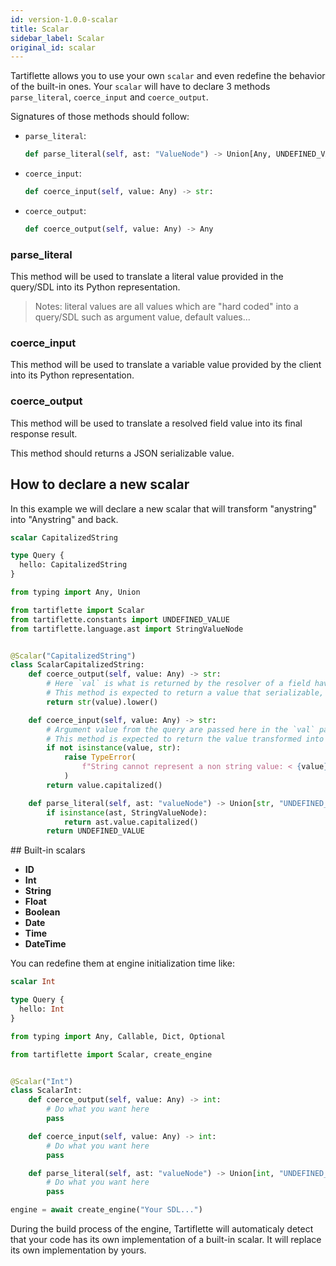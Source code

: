 ```yaml
---
id: version-1.0.0-scalar
title: Scalar
sidebar_label: Scalar
original_id: scalar
---
```


Tartiflette allows you to use your own `scalar` and even redefine the behavior of the built-in ones.
Your `scalar` will have to declare 3 methods `parse_literal`, `coerce_input` and `coerce_output`.

Signatures of those methods should follow:
* `parse_literal`:
    ```python
    def parse_literal(self, ast: "ValueNode") -> Union[Any, UNDEFINED_VALUE]:
    ```
* `coerce_input`:
    ```python
    def coerce_input(self, value: Any) -> str:
    ```
* `coerce_output`:
    ```python
    def coerce_output(self, value: Any) -> Any
    ```

### parse_literal

This method will be used to translate a literal value provided in the query/SDL into its Python representation.

> Notes: literal values are all values which are "hard coded" into a query/SDL such as argument value, default values...

### coerce_input

This method will be used to translate a variable value provided by the client into its Python representation.

### coerce_output

This method will be used to translate a resolved field value into its final response result.

This method should returns a JSON serializable value.

## How to declare a new scalar

In this example we will declare a new scalar that will transform "anystring" into "Anystring" and back.

```graphql
scalar CapitalizedString

type Query {
  hello: CapitalizedString
}
```

```python
from typing import Any, Union

from tartiflette import Scalar
from tartiflette.constants import UNDEFINED_VALUE
from tartiflette.language.ast import StringValueNode


@Scalar("CapitalizedString")
class ScalarCapitalizedString:
    def coerce_output(self, value: Any) -> str:
        # Here `val` is what is returned by the resolver of a field having for type this scalar.
        # This method is expected to return a value that serializable, that will be returned to the caller.
        return str(value).lower()

    def coerce_input(self, value: Any) -> str:
        # Argument value from the query are passed here in the `val` parameter.
        # This method is expected to return the value transformed into something usable by your code
        if not isinstance(value, str):
            raise TypeError(
                f"String cannot represent a non string value: < {value} >"
            )
        return value.capitalized()

    def parse_literal(self, ast: "valueNode") -> Union[str, "UNDEFINED_VALUE"]:
        if isinstance(ast, StringValueNode):
            return ast.value.capitalized()
        return UNDEFINED_VALUE
```

## Built-in scalars

- **ID**
- **Int**
- **String**
- **Float**
- **Boolean**
- **Date**
- **Time**
- **DateTime**

You can redefine them at engine initialization time like:

```graphql
scalar Int

type Query {
  hello: Int
}
```

```python
from typing import Any, Callable, Dict, Optional

from tartiflette import Scalar, create_engine


@Scalar("Int")
class ScalarInt:
    def coerce_output(self, value: Any) -> int:
        # Do what you want here
        pass

    def coerce_input(self, value: Any) -> int:
        # Do what you want here
        pass

    def parse_literal(self, ast: "valueNode") -> Union[int, "UNDEFINED_VALUE"]:
        # Do what you want here
        pass

engine = await create_engine("Your SDL...")
```

During the build process of the engine, Tartiflette will automaticaly detect that your code has its own implementation of a built-in scalar. It will replace its own implementation by yours.
